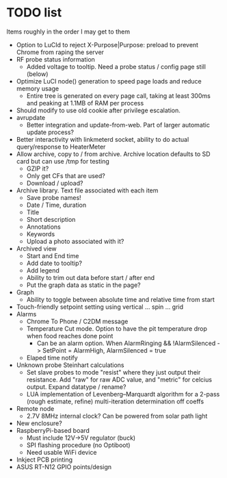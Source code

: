 # TODO list
Items roughly in the order I may get to them

* Option to LuCId to reject X-Purpose|Purpose: preload to prevent Chrome from raping the server
* RF probe status information
    * Added voltage to tooltip.  Need a probe status / config page still (below)
* Optimize LuCI node() generation to speed page loads and reduce memory usage
    * Entire tree is generated on every page call, taking at least 300ms and peaking at 1.1MB of RAM per process
* Should modify to use old cookie after privilege escalation.
* avrupdate 
    * Better integration and update-from-web.  Part of larger automatic update process?
* Better interactivity with linkmeterd socket, ability to do actual query/response to HeaterMeter
* Allow archive, copy to / from archive.  Archive location defaults to SD card but can use /tmp for testing
    * GZIP it?
    * Only get CFs that are used?
    * Download / upload?
* Archive library.  Text file associated with each item
    * Save probe names!
    * Date / Time, duration
    * Title 
    * Short description
    * Annotations
    * Keywords
    * Upload a photo associated with it?
* Archived view
    * Start and End time
    * Add date to tooltip?
    * Add legend
    * Ability to trim out data before start / after end
    * Put the graph data as static in the page?
* Graph
    * Ability to toggle between absolute time and relative time from start
* Touch-friendly setpoint setting using vertical ... spin ... grid
* Alarms
    * Chrome To Phone / C2DM message
    * Temperature Cut mode.  Option to have the pit temperature drop when food reaches done point
        * Can be an alarm option.  When AlarmRinging && !AlarmSilenced -> SetPoint = AlarmHigh, AlarmSilenced = true
    * Elaped time notify
* Unknown probe Steinhart calculations
    * Set slave probes to mode "resist" where they just output their resistance. Add "raw" for raw ADC value, and "metric" for celcius output. Expand datatype / rename?
    * LUA implementation of Levenberg–Marquardt algorithm for a 2-pass (rough estimate, refine) multi-iteration determination off coeffs
* Remote node
    * 2.7V 8MHz internal clock?  Can be powered from solar path light
* New enclosure?
* RaspberryPi-based board
    * Must include 12V->5V regulator (buck)
    * SPI flashing procedure (no Optiboot)
    * Need usable WiFi device
* Inkject PCB printing
* ASUS RT-N12 GPIO points/design
